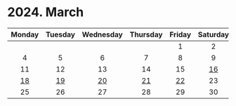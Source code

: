 # 2024. March

|Monday|Tuesday|Wednesday|Thursday|Friday|Saturday|Sunday|
|:--:|:--:|:--:|:--:|:--:|:--:|:--:|
|||||1|2|3|
|4|5|6|7|8|9|10|
|11|12|13|14|15|[16](https://github.com/BangYunseo/DailyDiary/blob/main/2024/March/16th.md)|[17](https://github.com/BangYunseo/DailyDiary/blob/main/2024/March/17th.md)|
|[18](https://github.com/BangYunseo/DailyDiary/blob/main/2024/March/18th.md)|[19](https://github.com/BangYunseo/DailyDiary/blob/main/2024/March/19th_AI.md)|[20](https://github.com/BangYunseo/DailyDiary/blob/main/2024/March/20th.md)|[21](https://github.com/BangYunseo/DailyDiary/blob/main/2024/March/21st_%EB%B0%B1%EC%A4%80.md)|[22](https://github.com/BangYunseo/DailyDiary/blob/main/2024/March/22nd.md)|23|24|
|25|26|27|28|29|30|31|
